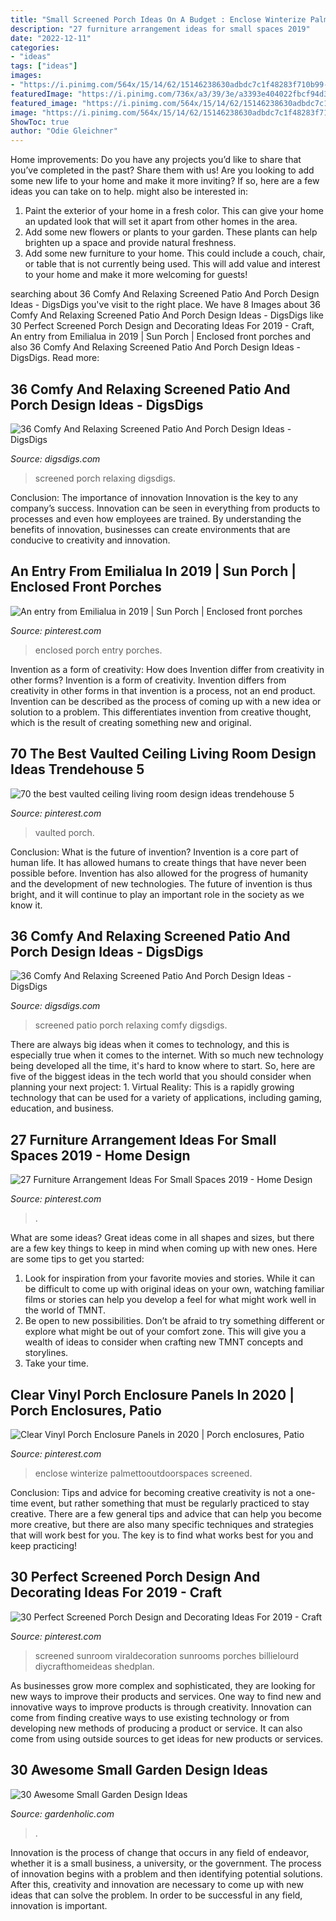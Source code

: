 ```yaml
---
title: "Small Screened Porch Ideas On A Budget : Enclose Winterize Palmettooutdoorspaces Screened"
description: "27 furniture arrangement ideas for small spaces 2019"
date: "2022-12-11"
categories:
- "ideas"
tags: ["ideas"]
images:
- "https://i.pinimg.com/564x/15/14/62/15146238630adbdc7c1f48283f710b99--enclosed-front-porches-back-porches.jpg?b=t"
featuredImage: "https://i.pinimg.com/736x/a3/39/3e/a3393e404022fbcf94d36e52a2f512ad.jpg"
featured_image: "https://i.pinimg.com/564x/15/14/62/15146238630adbdc7c1f48283f710b99--enclosed-front-porches-back-porches.jpg?b=t"
image: "https://i.pinimg.com/564x/15/14/62/15146238630adbdc7c1f48283f710b99--enclosed-front-porches-back-porches.jpg?b=t"
ShowToc: true
author: "Odie Gleichner"
---
```



Home improvements: Do you have any projects you’d like to share that you’ve completed in the past? Share them with us!
Are you looking to add some new life to your home and make it more inviting? If so, here are a few ideas you can take on to help. might also be interested in: 
1. Paint the exterior of your home in a fresh color. This can give your home an updated look that will set it apart from other homes in the area. 
2. Add some new flowers or plants to your garden. These plants can help brighten up a space and provide natural freshness. 
3. Add some new furniture to your home. This could include a couch, chair, or table that is not currently being used. This will add value and interest to your home and make it more welcoming for guests!

	

		
searching about 36 Comfy And Relaxing Screened Patio And Porch Design Ideas - DigsDigs you've visit to the right place. We have 8 Images about 36 Comfy And Relaxing Screened Patio And Porch Design Ideas - DigsDigs like 30 Perfect Screened Porch Design and Decorating Ideas For 2019 - Craft, An entry from Emilialua in 2019 | Sun Porch | Enclosed front porches and also 36 Comfy And Relaxing Screened Patio And Porch Design Ideas - DigsDigs. Read more:
		
    
## 36 Comfy And Relaxing Screened Patio And Porch Design Ideas - DigsDigs

<img loading=lazy src="https://www.digsdigs.com/photos/comfy-and-relaxing-screened-patio-design-ideas-13.jpg" onerror="this.onerror=null;this.src='https://tse1.mm.bing.net/th?id=OIP.Td3II65TSCj_IlScb6AjQwHaLQ&amp;pid=15.1';" alt="36 Comfy And Relaxing Screened Patio And Porch Design Ideas - DigsDigs">

_Source: digsdigs.com_

>screened porch relaxing digsdigs. 

	

Conclusion: The importance of innovation
Innovation is the key to any company’s success. Innovation can be seen in everything from products to processes and even how employees are trained. By understanding the benefits of innovation, businesses can create environments that are conducive to creativity and innovation.

    
## An Entry From Emilialua In 2019 | Sun Porch | Enclosed Front Porches

<img loading=lazy src="https://i.pinimg.com/564x/15/14/62/15146238630adbdc7c1f48283f710b99--enclosed-front-porches-back-porches.jpg?b=t" onerror="this.onerror=null;this.src='https://tse1.mm.bing.net/th?id=OIP.KKs4Soai495Z_sxRgYelcQHaJ4&amp;pid=15.1';" alt="An entry from Emilialua in 2019 | Sun Porch | Enclosed front porches">

_Source: pinterest.com_

>enclosed porch entry porches. 

	

Invention as a form of creativity: How does Invention differ from creativity in other forms?
Invention is a form of creativity. Invention differs from creativity in other forms in that invention is a process, not an end product. Invention can be described as the process of coming up with a new idea or solution to a problem. This differentiates invention from creative thought, which is the result of creating something new and original.

    
## 70 The Best Vaulted Ceiling Living Room Design Ideas Trendehouse 5

<img loading=lazy src="https://i.pinimg.com/736x/a3/39/3e/a3393e404022fbcf94d36e52a2f512ad.jpg" onerror="this.onerror=null;this.src='https://tse1.mm.bing.net/th?id=OIP.OOyPv2wxC4KGAYrxVHLszwHaLH&amp;pid=15.1';" alt="70 the best vaulted ceiling living room design ideas trendehouse 5">

_Source: pinterest.com_

>vaulted porch. 

	

Conclusion: What is the future of invention?
Invention is a core part of human life. It has allowed humans to create things that have never been possible before. Invention has also allowed for the progress of humanity and the development of new technologies. The future of invention is thus bright, and it will continue to play an important role in the society as we know it.

    
## 36 Comfy And Relaxing Screened Patio And Porch Design Ideas - DigsDigs

<img loading=lazy src="http://www.digsdigs.com/photos/comfy-and-relaxing-screened-patio-design-ideas-2.jpg" onerror="this.onerror=null;this.src='https://tse1.mm.bing.net/th?id=OIP.PC3QmR3Mxkt6Rwh-BC-ZFQAAAA&amp;pid=15.1';" alt="36 Comfy And Relaxing Screened Patio And Porch Design Ideas - DigsDigs">

_Source: digsdigs.com_

>screened patio porch relaxing comfy digsdigs. 

	

There are always big ideas when it comes to technology, and this is especially true when it comes to the internet. With so much new technology being developed all the time, it's hard to know where to start. So, here are five of the biggest ideas in the tech world that you should consider when planning your next project: 1. Virtual Reality: This is a rapidly growing technology that can be used for a variety of applications, including gaming, education, and business.

    
## 27 Furniture Arrangement Ideas For Small Spaces 2019 - Home Design

<img loading=lazy src="https://i.pinimg.com/736x/11/38/84/113884900bf624d3f39fa6c3280d1596.jpg" onerror="this.onerror=null;this.src='https://tse3.mm.bing.net/th?id=OIP.gMtchzjzlJZWYBkHTsNgzgHaJ3&amp;pid=15.1';" alt="27 Furniture Arrangement Ideas For Small Spaces 2019 - Home Design">

_Source: pinterest.com_

>. 

	

What are some ideas?
Great ideas come in all shapes and sizes, but there are a few key things to keep in mind when coming up with new ones. Here are some tips to get you started: 
1. Look for inspiration from your favorite movies and stories. While it can be difficult to come up with original ideas on your own, watching familiar films or stories can help you develop a feel for what might work well in the world of TMNT. 
2. Be open to new possibilities. Don’t be afraid to try something different or explore what might be out of your comfort zone. This will give you a wealth of ideas to consider when crafting new TMNT concepts and storylines. 
3. Take your time.

    
## Clear Vinyl Porch Enclosure Panels In 2020 | Porch Enclosures, Patio

<img loading=lazy src="https://i.pinimg.com/736x/b8/2f/c4/b82fc4eb1eba212fd10a14bccee4bbbd.jpg" onerror="this.onerror=null;this.src='https://tse3.mm.bing.net/th?id=OIP.HOZ5rXwXdMzhqtc2hNJvpgHaHQ&amp;pid=15.1';" alt="Clear Vinyl Porch Enclosure Panels in 2020 | Porch enclosures, Patio">

_Source: pinterest.com_

>enclose winterize palmettooutdoorspaces screened. 

	

Conclusion: Tips and advice for becoming creative
creativity is not a one-time event, but rather something that must be regularly practiced to stay creative. There are a few general tips and advice that can help you become more creative, but there are also many specific techniques and strategies that will work best for you. The key is to find what works best for you and keep practicing!

    
## 30 Perfect Screened Porch Design And Decorating Ideas For 2019 - Craft

<img loading=lazy src="https://i.pinimg.com/736x/0d/cc/5c/0dcc5cafc31d7d0020a71a8143d61342.jpg" onerror="this.onerror=null;this.src='https://tse3.mm.bing.net/th?id=OIP.ngXJAJdev7VHJ7Jr9gZ5sAHaLR&amp;pid=15.1';" alt="30 Perfect Screened Porch Design and Decorating Ideas For 2019 - Craft">

_Source: pinterest.com_

>screened sunroom viraldecoration sunrooms porches billielourd diycrafthomeideas shedplan. 

	

As businesses grow more complex and sophisticated, they are looking for new ways to improve their products and services. One way to find new and innovative ways to improve products is through creativity. Innovation can come from finding creative ways to use existing technology or from developing new methods of producing a product or service. It can also come from using outside sources to get ideas for new products or services.

    
## 30 Awesome Small Garden Design Ideas

<img loading=lazy src="https://gardenholic.com/wp-content/uploads/2019/11/small-garden-design-ideas18.jpg" onerror="this.onerror=null;this.src='https://tse1.mm.bing.net/th?id=OIP.wP_bwaPYtUMlmQ0SZgMnAAHaLH&amp;pid=15.1';" alt="30 Awesome Small Garden Design Ideas">

_Source: gardenholic.com_

>. 

	

Innovation is the process of change that occurs in any field of endeavor, whether it is a small business, a university, or the government. The process of innovation begins with a problem and then identifying potential solutions. After this, creativity and innovation are necessary to come up with new ideas that can solve the problem. In order to be successful in any field, innovation is important.


